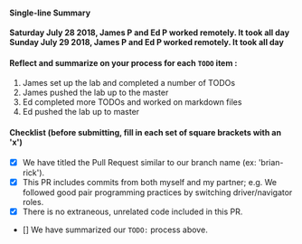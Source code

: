 #### Single-line Summary
**Saturday July 28 2018, James P and Ed P worked remotely. It took all day**
**Sunday July 29 2018, James P and Ed P worked remotely. It took all day**

#### Reflect and summarize on your process for each `TODO` item :  
  1. James set up the lab and completed a number of TODOs
  2. James pushed the lab up to the master
  3. Ed completed more TODOs and worked on markdown files
  4. Ed pushed the lab up to master

#### Checklist (before submitting, fill in each set of square brackets with an 'x')
- [X] We have titled the Pull Request similar to our branch name (ex: 'brian-rick').
- [X] This PR includes commits from both myself and my partner; e.g. We followed good pair programming practices by switching driver/navigator roles.
- [X] There is no extraneous, unrelated code included in this PR.
- [] We have summarized our `TODO:` process above.
